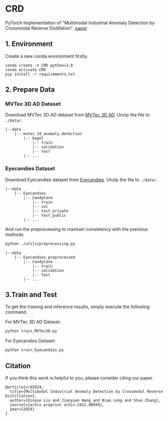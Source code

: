 # CRD

PyTorch Implementation of "Multimodal Industrial Anomaly Detection by Crossmodal Reverse Distillation".
[paper](https://arxiv.org/abs/)

## 1. Environment
Create a new conda environment firstly.
```
conda create -n CRD python=3.8
conda activate CRD
pip install -r requirements.txt
```

## 2. Prepare Data
###  MVTec 3D AD Dataset
Download MVTec 3D AD dataset from [MVTec 3D AD](https://www.mvtec.com/company/research/datasets/mvtec-3d-ad/). 
Unzip the file to `./data/`.
```
|--data
    |-- mvtec_3d_anomaly_detection
        |-- bagel
            |-- train
            |-- validation
            |-- test
        |-- ...
```

###  Eyecandies Dataset
Download Eyecandies dataset from [Eyecandies](https://eyecan-ai.github.io/eyecandies). 
Unzip the file to `./data/`.
```
|--data
    |-- Eyecandies
        |-- CandyCane
            |-- train
            |-- val
            |-- test_private
            |-- test_public
        |-- ...
```
And run the preprocessing to maintain consistency with the previous methods 
```bash
python ./utils/preprocessing.py
```
```
|--data
    |-- Eyecandies_preprocessed
        |-- CandyCane
            |-- train
            |-- validation
            |-- test
        |-- ...
```

## 3.Train and Test
To get the training and inference results, simply execute the following command.

For MVTec 3D AD Dataset:
```bash
python train_MVTec3D.py
```

For Eyecandies Dataset:
```bash
python train_Eyecandies.py
```

## Citation
If you think this work is helpful to you, please consider citing our paper.
```
@article{crd2024,
  title={Multimodal Industrial Anomaly Detection by Crossmodal Reverse Distillation},
  author={Xinyue Liu and Jianyuan Wang and Biao Leng and Shuo Zhang},
  journal={arXiv preprint arXiv:2412.08949},
  year={2024}
}
```
